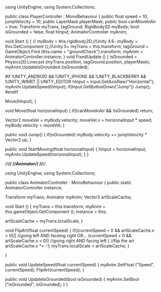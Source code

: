 using UnityEngine;
using System.Collections;
 
public class PlayerController : MonoBehaviour
{
 public float speed = 10, jumpVelocity = 10;
 public LayerMask playerMask;
 public bool canMoveInAir = true;
 Transform myTrans, tagGround;
 Rigidbody2D myBody;
 bool isGrounded = false;
 float hInput;
 AnimatorController myAnim;
 
 void Start ()
 {
//  myBody = this.rigidbody2D;//Unity 4.6-
  myBody = this.GetComponent<Rigidbody2D> ();//Unity 5+
  myTrans = this.transform;
  tagGround = GameObject.Find (this.name + "groundCheck").transform;
  myAnim = AnimatorController.instance;
 }
 void FixedUpdate ()
 {
  isGrounded = Physics2D.Linecast (myTrans.position, tagGround.position, playerMask);
  myAnim.UpdateIsGrounded (isGrounded);
  
  #if !UNITY_ANDROID && !UNITY_IPHONE && !UNITY_BLACKBERRY && !UNITY_WINRT || UNITY_EDITOR
  hInput = Input.GetAxisRaw("Horizontal");
  myAnim.UpdateSpeed(hInput);
  if(Input.GetButtonDown("Jump"))
   Jump();
  #endif
 
  Move(hInput);
 }
 
 void Move(float horizonalInput)
 {
  if(!canMoveInAir && !isGrounded)
   return;
  
  Vector2 moveVel = myBody.velocity;
  moveVel.x = horizonalInput * speed;
  myBody.velocity = moveVel;
 }
 
 public void Jump()
 {
  if(isGrounded)
   myBody.velocity += jumpVelocity * Vector2.up;
 }
 
 public void StartMoving(float horizonalInput)
 {
  hInput = horizonalInput;
  myAnim.UpdateSpeed(horizonalInput);
 }
}






//**************//
//***Animator***//
//**************//

using UnityEngine;
using System.Collections;
 
public class AnimatorController : MonoBehaviour
{
 public static AnimatorController instance;
 
 Transform myTrans;
 Animator myAnim;
 Vector3 artScaleCache;
 
 void Start ()
 {
  myTrans = this.transform;
  myAnim = this.gameObject.GetComponent<Animator> ();
  instance = this;
 
  artScaleCache = myTrans.localScale;
 }
 
 void FlipArt(float currentSpeed)
 {
  if((currentSpeed < 0 && artScaleCache.x > 0)|| //going left AND faceing right OR...
   (currentSpeed > 0 && artScaleCache.x < 0)) //going right AND facing left
  {
   //flip the art
   artScaleCache.x *= -1;
   myTrans.localScale = artScaleCache;
  }
  
 }
 
 public void UpdateSpeed(float currentSpeed)
 {
  myAnim.SetFloat ("Speed", currentSpeed);
  FlipArt(currentSpeed);
 }
 
 public void UpdateIsGrounded(bool isGrounded)
 {
  myAnim.SetBool ("isGrounded", isGrounded);
 }
}
